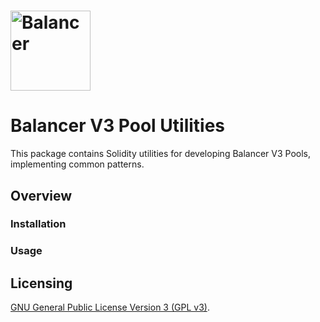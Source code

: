 # <img src="../../logo.svg" alt="Balancer" height="128px">

# Balancer V3 Pool Utilities

This package contains Solidity utilities for developing Balancer V3 Pools, implementing common patterns.

## Overview

### Installation

### Usage


## Licensing

[GNU General Public License Version 3 (GPL v3)](../../LICENSE).
